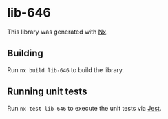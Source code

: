 # lib-646

This library was generated with [Nx](https://nx.dev).

## Building

Run `nx build lib-646` to build the library.

## Running unit tests

Run `nx test lib-646` to execute the unit tests via [Jest](https://jestjs.io).
